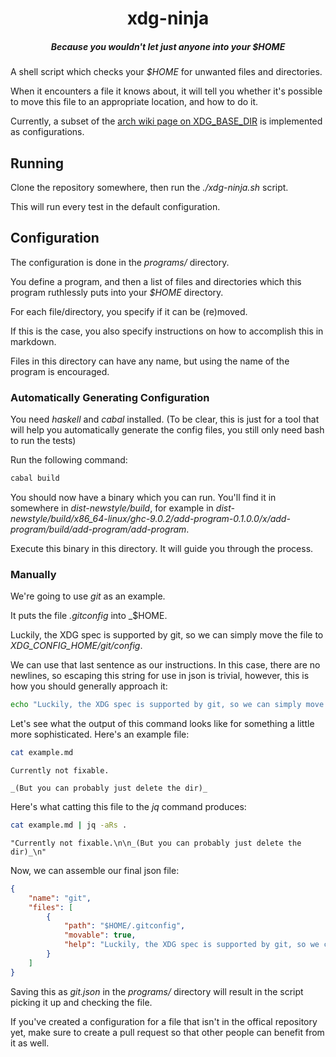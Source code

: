 <div>
  <h1 align="center">xdg-ninja</h1>
  <h5 align="center">Because you wouldn't let just anyone into your <i>$HOME</i></h5>
</div>

A shell script which checks your _$HOME_ for unwanted files and directories.

When it encounters a file it knows about, it will tell you whether it's possible to move this file to an appropriate location, and how to do it.

Currently, a subset of the [arch wiki page on XDG_BASE_DIR](https://wiki.archlinux.org/title/XDG_Base_Directory) is implemented as configurations.

## Running

Clone the repository somewhere, then run the _./xdg-ninja.sh_ script.

This will run every test in the default configuration.

## Configuration

The configuration is done in the _programs/_ directory.

You define a program, and then a list of files and directories which this program ruthlessly puts into your _$HOME_ directory.

For each file/directory, you specify if it can be (re)moved.

If this is the case, you also specify instructions on how to accomplish this in markdown.

Files in this directory can have any name, but using the name of the program is encouraged.

### Automatically Generating Configuration

You need _haskell_ and _cabal_ installed. (To be clear, this is just for a tool that will help you automatically generate the config files, you still only need bash to run the tests)

Run the following command:
```bash
cabal build
```

You should now have a binary which you can run. You'll find it in somewhere in _dist-newstyle/build_, for example in _dist-newstyle/build/x86_64-linux/ghc-9.0.2/add-program-0.1.0.0/x/add-program/build/add-program/add-program_.

Execute this binary in this directory. It will guide you through the process.

### Manually

We're going to use _git_ as an example.

It puts the file _.gitconfig_ into _$HOME.

Luckily, the XDG spec is supported by git, so we can simply move the file to _XDG_CONFIG_HOME/git/config_.

We can use that last sentence as our instructions. In this case, there are no newlines, so escaping this string for use in json is trivial, however, this is how you should generally approach it:
```bash
echo "Luckily, the XDG spec is supported by git, so we can simply move the file to _XDG_CONFIG_HOME/git/config_." | jq -aRs .
```

Let's see what the output of this command looks like for something a little more sophisticated.
Here's an example file:
```bash
cat example.md
```
```
Currently not fixable.

_(But you can probably just delete the dir)_
```
Here's what catting this file to the _jq_ command produces:
```bash
cat example.md | jq -aRs .
```
```
"Currently not fixable.\n\n_(But you can probably just delete the dir)_\n"
```

Now, we can assemble our final json file:
```json
{
    "name": "git",
    "files": [
        {
            "path": "$HOME/.gitconfig",
            "movable": true,
            "help": "Luckily, the XDG spec is supported by git, so we can simply move the file to _XDG_CONFIG_HOME/git/config_.\n"
        }
    ]
}
```

Saving this as _git.json_ in the _programs/_ directory will result in the script picking it up and checking the file.

If you've created a configuration for a file that isn't in the offical repository yet, make sure to create a pull request so that other people can benefit from it as well.
